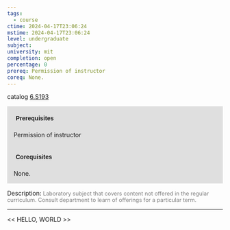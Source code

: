 ```yaml
---
tags:
  - course
ctime: 2024-04-17T23:06:24
mstime: 2024-04-17T23:06:24
level: undergraduate
subject: 
university: mit
completion: open
percentage: 0
prereq: Permission of instructor
coreq: None.
---
```


catalog [6.S193](http://student.mit.edu/catalog/m6e.html#6.S198)

<span style="display: block; padding: 15px; background-color: rgb(100, 100, 100, 0.2);"><font id="m_prereq3532_0" style="display: block; font-family: Arial, sans-serif; font-weight: bold; padding: 5px">Prerequisites</font><br><span id="prereq3532_0">Permission of instructor</span></span>
<span style="display: block; padding: 15px; background-color: rgb(100, 100, 100, 0.2);"><font id="m_coreq3532_0" style="display: block; font-family: Arial, sans-serif; font-weight: bold; padding: 5px">Corequisites</font><br><span id="coreq3532_0">None.</span></span>

<font style="">Description:</font>
<font style="color: grey; font-size: 0.8rem;">Laboratory subject that covers content not offered in the regular curriculum. Consult department to learn of offerings for a particular term.</font>



---

<< HELLO, WORLD >>
